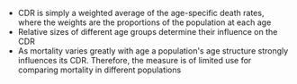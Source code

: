 - CDR is simply a weighted average of the age-specific death rates, where the weights are the proportions of the population at each age
- Relative sizes of different age groups determine their influence on the CDR
- As mortality varies greatly with age a population's age structure strongly influences its CDR. Therefore, the measure is of limited use for comparing mortality in different populations